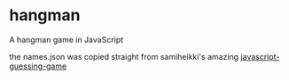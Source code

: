 # hangman
A hangman game in JavaScript

the names.json was copied straight from samiheikki's amazing [javascript-guessing-game](https://github.com/samiheikki/javascript-guessing-game)
